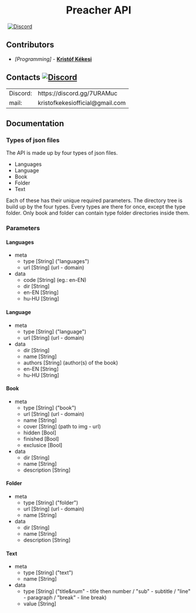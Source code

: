 <h1 align="center">
  Preacher API
</h1>

<img src="https://img.shields.io/badge/Contributors-1-blue.svg" alt=""> [![Discord](https://img.shields.io/discord/639186082214445116.svg?label=&logo=discord&logoColor=ffffff&color=7389D8&labelColor=6A7EC2)](https://discord.gg/7URAMuc)

## Contributors <img src="https://img.shields.io/badge/1-blue.svg" alt="">
* _[Programming]_  - [__Kristóf Kékesi__](https://github.com/KristofKekesi)
 
## Contacts [![Discord](https://img.shields.io/discord/639186082214445116.svg?label=&logo=discord&logoColor=ffffff&color=7389D8&labelColor=6A7EC2)](https://discord.gg/7URAMuc)

<table>
 <tr><td>
  Discord:
 </td><td>
  https://discord.gg/7URAMuc
 </td></tr>
 <tr><td>
  mail:
 </td><td>
  kristofkekesiofficial@gmail.com
 </td></tr>
</table>

## Documentation

### Types of json files
The API is made up by four types of json files.
- Languages
- Language
- Book
- Folder
- Text

Each of these has their unique required parameters.
The directory tree is build up by the four types. Every types are there for once, except the type folder. Only book and folder can contain type folder directories inside them.

### Parameters
#### Languages
- meta
  - type <required> [String] ("languages")
  - url <required> [String] (url - domain)
- data
  - code <required> [String] (eg.: en-EN)
  - dir <required> [String]
  - en-EN <required> [String]
  - hu-HU <required> [String]
#### Language
- meta
  - type <required> [String] ("language")
  - url <required> [String] (url - domain)
- data
  - dir <required> [String]
  - name <required> [String]
  - authors <required> [String] (author(s) of the book)
  - en-EN <required> [String]
  - hu-HU <required> [String]
#### Book
- meta
  - type <required> [String] ("book")
  - url <required> [String] (url - domain)
  - name <required> [String]
  - cover <required> [String] (path to img - url)
  - hidden <required> [Bool]
  - finished <required> [Bool]
  - exclusice <required> [Bool]
- data
  - dir <required> [String]
  - name <required> [String]
  - description <required> [String]
#### Folder
- meta
  - type <required> [String] ("folder")
  - url <required> [String] (url - domain)
  - name <required> [String]
- data
  - dir <required> [String]
  - name <required> [String]
  - description <required> [String]
#### Text
- meta
  - type <required> [String] ("text")
  - name <required> [String]
- data
  - type <required> [String] ("title&num" - title then number / "sub" - subtitle / "line" - paragraph / "break" - line break)
  - value <required> [String]
